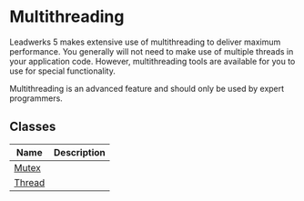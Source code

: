 # Multithreading #
Leadwerks 5 makes extensive use of multithreading to deliver maximum performance. You generally will not need to make use of multiple threads in your application code. However, multithreading tools are available for you to use for special functionality.

Multithreading is an advanced feature and should only be used by expert programmers.

## Classes ##
| Name | Description |
| ----- | ----- |
| [Mutex](API_Mutex.md) | | 
| [Thread](API_Thread.md) | |
